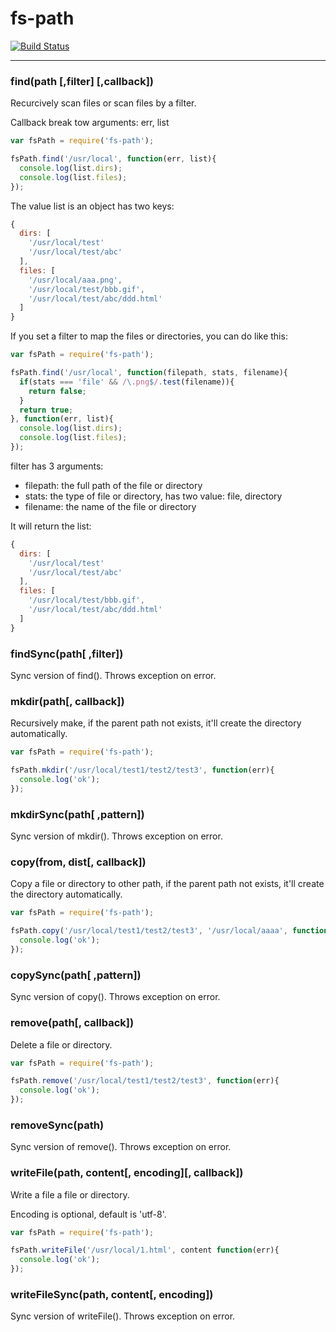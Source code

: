 fs-path
========
[![Build Status](https://secure.travis-ci.org/pillys/fs-path.png)](http://travis-ci.org/pillys/fs-path)

---

### find(path [,filter] [,callback])

Recurcively scan files or scan files by a filter.

Callback break tow arguments: err, list

```js
var fsPath = require('fs-path');

fsPath.find('/usr/local', function(err, list){
  console.log(list.dirs);
  console.log(list.files);
});
```

The value list is an object has two keys:

```js
{
  dirs: [
    '/usr/local/test'
    '/usr/local/test/abc'
  ],
  files: [
    '/usr/local/aaa.png',
    '/usr/local/test/bbb.gif',
    '/usr/local/test/abc/ddd.html'
  ]
}
```

If you set a filter to map the files or directories, you can do like this:

```js
var fsPath = require('fs-path');

fsPath.find('/usr/local', function(filepath, stats, filename){
  if(stats === 'file' && /\.png$/.test(filename)){
    return false;
  }
  return true;
}, function(err, list){
  console.log(list.dirs);
  console.log(list.files);
});
```

filter has 3 arguments:

* filepath: the full path of the file or directory
* stats: the type of file or directory, has two value: file, directory
* filename: the name of the file or directory

It will return the list:

```js
{
  dirs: [
    '/usr/local/test'
    '/usr/local/test/abc'
  ],
  files: [
    '/usr/local/test/bbb.gif',
    '/usr/local/test/abc/ddd.html'
  ]
}
```

### findSync(path[ ,filter])

Sync version of find(). Throws exception on error.


### mkdir(path[, callback])

Recursively make, if the parent path not exists, it'll create the directory automatically.

```js
var fsPath = require('fs-path');

fsPath.mkdir('/usr/local/test1/test2/test3', function(err){
  console.log('ok');
});
```

### mkdirSync(path[ ,pattern])

Sync version of mkdir(). Throws exception on error.


### copy(from, dist[, callback])

Copy a file or directory to other path, if the parent path not exists, it'll create the directory automatically.

```js
var fsPath = require('fs-path');

fsPath.copy('/usr/local/test1/test2/test3', '/usr/local/aaaa', function(err){
  console.log('ok');
});
```

### copySync(path[ ,pattern])

Sync version of copy(). Throws exception on error.


### remove(path[, callback])

Delete a file or directory.

```js
var fsPath = require('fs-path');

fsPath.remove('/usr/local/test1/test2/test3', function(err){
  console.log('ok');
});
```

### removeSync(path)

Sync version of remove(). Throws exception on error.


### writeFile(path, content[, encoding][, callback])

Write a file a file or directory.

Encoding is optional, default is 'utf-8'.

```js
var fsPath = require('fs-path');

fsPath.writeFile('/usr/local/1.html', content function(err){
  console.log('ok');
});
```

### writeFileSync(path, content[, encoding])

Sync version of writeFile(). Throws exception on error.
